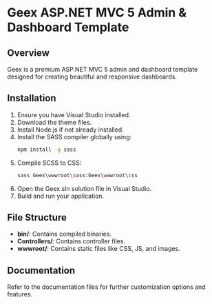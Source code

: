 # Geex ASP.NET MVC 5 Admin & Dashboard Template

## Overview
Geex is a premium ASP.NET MVC 5 admin and dashboard template designed for creating beautiful and responsive dashboards.

## Installation
1. Ensure you have Visual Studio installed.
2. Download the theme files.
3. Install Node.js if not already installed.
4. Install the SASS compiler globally using:
   ```bash
   npm install -g sass
   ```
5. Compile SCSS to CSS:
   ```bash
   sass Geex\wwwroot\sass:Geex\wwwroot\css
   ```
6. Open the Geex.sln solution file in Visual Studio.
7. Build and run your application.

## File Structure
- **bin/**: Contains compiled binaries.
- **Controllers/**: Contains controller files.
- **wwwroot/**: Contains static files like CSS, JS, and images.

## Documentation
Refer to the documentation files for further customization options and features.
